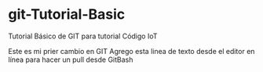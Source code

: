 # git-Tutorial-Basic
Tutorial Básico de GIT para tutorial Código IoT

Este es mi prier cambio en GIT
Agrego esta linea de texto desde el editor en línea para hacer un pull desde GitBash
